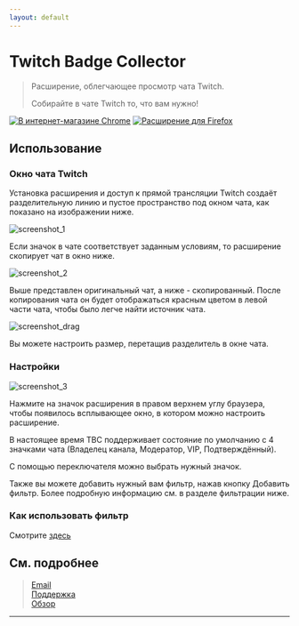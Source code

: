 ```yaml
---
layout: default
---
```


# Twitch Badge Collector

> Расширение, облегчающее просмотр чата Twitch.
> 
> Собирайте в чате Twitch то, что вам нужно!

[![В интернет-магазине Chrome](https://storage.googleapis.com/web-dev-uploads/image/WlD8wC6g8khYWPJUsQceQkhXSlv1/UV4C4ybeBTsZt43U4xis.png)](https://chrome.google.com/webstore/detail/twitch-badge-collector/gnkpenemgdhdckabddlbcjlhplmhlhoj)
[![Расширение для Firefox](https://ffp4g1ylyit3jdyti1hqcvtb-wpengine.netdna-ssl.com/addons/files/2015/11/get-the-addon.png)](https://addons.mozilla.org/ru/firefox/addon/twitch-badge-collector/)

## **Использование**

### Окно чата Twitch
Установка расширения и доступ к прямой трансляции Twitch создаёт разделительную линию и пустое пространство под окном чата, как показано на изображении ниже.

![screenshot_1](../../../screenshot/en/chat_room_example.png)

Если значок в чате соответствует заданным условиям, то расширение скопирует чат в окно ниже.

![screenshot_2](../../../screenshot/en/chat_room_example_2.png)

Выше представлен оригинальный чат, а ниже - скопированный.
После копирования чата он будет отображаться красным цветом в левой части чата, чтобы было легче найти источник чата.

![screenshot_drag](../../../screenshot/en/drag.webp)

Вы можете настроить размер, перетащив разделитель в окне чата.

### Настройки
![screenshot_3](../../../screenshot/en/popup.png)

Нажмите на значок расширения в правом верхнем углу браузера, чтобы появилось всплывающее окно, в котором можно настроить расширение.<br>

В настоящее время TBC поддерживает состояние по умолчанию с 4 значками чата (Владелец канала, Модератор, VIP, Подтверждённый).

С помощью переключателя можно выбрать нужный значок.

Также вы можете добавить нужный вам фильтр, нажав кнопку Добавить фильтр.
Более подробную информацию см. в разделе фильтрации ниже.

### Как использовать фильтр
Смотрите [здесь](https://tbc.bluewarn.dev/doc/filter/ru/filter_manual.html)


## **См. подробнее**

> [Email](emailto:n5lp97@gmail.com)<br>
> [Поддержка](https://chrome.google.com/webstore/detail/twitch-badge-collector/gnkpenemgdhdckabddlbcjlhplmhlhoj/support)<br>
> [Обзор](https://chrome.google.com/webstore/detail/twitch-badge-collector/gnkpenemgdhdckabddlbcjlhplmhlhoj/reviews)

***